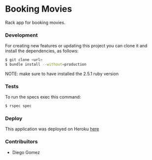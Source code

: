 Booking Movies
==

Rack app for booking movies.

### Development

For creating new features or updating this project you can clone it and install the dependencies, as follows:

```bash
$ git clone <url>
$ bundle install --without=production
```

NOTE: make sure to have installed the 2.5.1 ruby version

### Tests
To run the specs exec this command:

```bash
$ rspec spec
```

### Deploy
This application was deployed on Heroku [here](http://url.here)

### Contribuitors
- Diego Gomez

